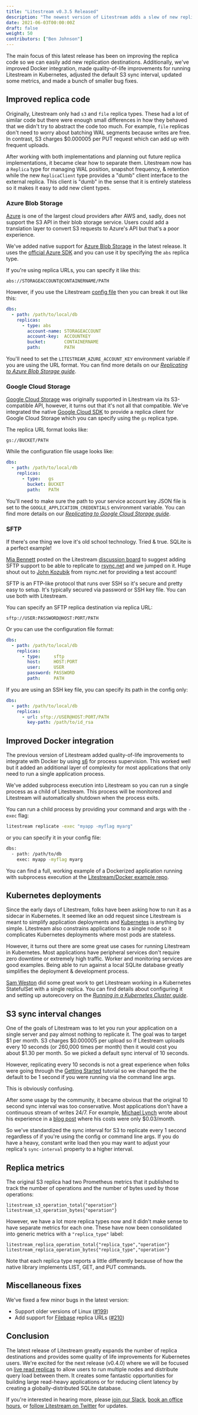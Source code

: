 ```yaml
---
title: "Litestream v0.3.5 Released"
description: "The newest version of Litestream adds a slew of new replication destinations, improves Kubernetes integration, & standardizes the S3 sync interval."
date: 2021-06-03T00:00:00Z
draft: false
weight: 50
contributors: ["Ben Johnson"]
---
```


The main focus of this latest release has been on improving the replica code so
we can easily add new replication destinations. Additionally, we've improved
Docker integration, made quality-of-life improvements for running
Litestream in Kubernetes, adjusted the default S3 sync interval, updated
some metrics, and made a bunch  of smaller bug fixes.


## Improved replica code

Originally, Litestream only had `s3` and `file` replica types. These
had a lot of similar code but there were enough small differences in how they
behaved that we didn't try to abstract the code too much. For example, `file`
replicas don't need to worry about batching WAL segments because writes are
free. In contrast, S3 charges $0.000005 per PUT request which can add up with
frequent uploads.

After working with both implementations and planning out future replica
implementations, it became clear how to separate them. Litestream now has a
`Replica` type for managing WAL position, snapshot frequency, & retention while
the new `ReplicaClient` type provides a "dumb" client interface to the external
replica. This client is "dumb" in the sense that it is entirely stateless so  it
makes it easy to add new client types.


### Azure Blob Storage

[Azure][] is one of the largest cloud providers after AWS and, sadly, does not
support the S3 API in their blob storage service. Users could add a translation
layer to convert S3 requests to Azure's API but that's a poor experience.

We've added native support for [Azure Blob Storage][] in the latest release. It
uses the [official Azure SDK](https://github.com/Azure/azure-sdk-for-go) and you
can use it by specifying the `abs` replica type.

If you're using replica URLs, you can specify it like this:

```
abs://STORAGEACCOUNT@CONTAINERNAME/PATH
```

However, if you use the Litestream [config file][config] then you can break it out like
this:

```yml
dbs:
  - path: /path/to/local/db
    replicas:
      - type: abs
        account-name: STORAGEACCOUNT
        account-key:  ACCOUNTKEY
        bucket:       CONTAINERNAME
        path:         PATH
```

You'll need to set the `LITESTREAM_AZURE_ACCOUNT_KEY` environment variable if
you are using the URL format. You can find more details on our [_Replicating to
Azure Blob Storage guide_](/guides/azure).

[Azure]: https://azure.microsoft.com/en-us/
[Azure Blob Storage]: https://azure.microsoft.com/en-us/services/storage/blobs/
[config]: /reference/config

### Google Cloud Storage

[Google Cloud Storage] was originally supported in Litestream via its
S3-compatible API, however, it turns out that it's not all that compatible.
We've integrated the native [Google Cloud SDK][] to provide a replica client
for Google Cloud Storage which you can specify using the `gs` replica type.

The replica URL format looks like:

```
gs://BUCKET/PATH
```

While the configuration file usage looks like:

```yml
dbs:
  - path: /path/to/local/db
    replicas:
      - type:   gs
        bucket: BUCKET
        path:   PATH
```

You'll need to make sure the path to your service account key JSON file is set
to the `GOOGLE_APPLICATION_CREDENTIALS` environment variable. You can find more
details on our [_Replicating to Google Cloud Storage guide_](/guides/gs).

[Google Cloud Storage]: https://cloud.google.com/storage
[Google Cloud SDK]: https://cloud.google.com/go/storage


### SFTP

If there's one thing we love it's old school technology. Tried & true. SQLite is
a perfect example!

[Mia Bennett](https://github.com/chillfox) posted on the Litestream [discussion
board][] to suggest adding SFTP support to be able to replicate to [rsync.net][]
and we jumped on it. Huge shout out to [John Kozubik][] from rsync.net for
providing a test account!

SFTP is an FTP-like protocol that runs over SSH so it's secure and pretty easy
to setup. It's typically secured via password or SSH key file. You can use both
with Litestream.

You can specify an SFTP replica destination via replica URL:

```
sftp://USER:PASSWORD@HOST:PORT/PATH
```

Or you can use the configuration file format:

```yml
dbs:
  - path: /path/to/local/db
    replicas:
      - type:     sftp
        host:     HOST:PORT
        user:     USER
        password: PASSWORD
        path:     PATH
```

If you are using an SSH key file, you can specify its path in the config only:

```yml
dbs:
  - path: /path/to/local/db
    replicas:
      - url: sftp://USER@HOST:PORT/PATH
        key-path: /path/to/id_rsa
```

[rsync.net]: https://www.rsync.net/
[discussion board]: https://github.com/benbjohnson/litestream/discussions
[John Kozubik]: https://john.kozubik.com


## Improved Docker integration

The previous version of Litestream added quality-of-life improvements to
integrate with Docker by using [s6][] for process supervision. This worked
well but it added an additional layer of complexity for most applications 
that only need to run a single application process.

We've added subprocess execution into Litestream so you can run a single
process as a child of Litestream. This process will be monitored and Litestream
will automatically shutdown when the process exits.

You can run a child process by providing your command and args with the `-exec`
flag:

```sh
litestream replicate -exec "myapp -myflag myarg"
```

or you can specify it in your config file:

```sh
dbs:
  - path: /path/to/db
    exec: myapp -myflag myarg
```

You can find a full, working example of a Dockerized application running with
subprocess execution at the [Litestream/Docker example repo][litestream-docker-example].

[s6]: https://skarnet.org/software/s6/
[litestream-docker-example]: https://github.com/benbjohnson/litestream-docker-example


## Kubernetes deployments

Since the early days of Litestream, folks have been asking how to run it as a 
sidecar in Kubernetes. It seemed like an odd request since Litestream is meant
to simplify application deployments and [Kubernetes][] is anything by simple.
Litestream also constrains applications to a single node so it complicates 
Kubernetes deployments where most pods are stateless.

However, it turns out there are some great use cases for running Litestream in
Kubernetes. Most applications have peripheral services don't require zero
downtime or extremely high traffic. Worker and monitoring services are good
examples. Being able to run against a local SQLite database greatly simplifies
the deployment & development process.

[Sam Weston](https://twitter.com/cablespaghetti) did some great work to get
Litestream working in a Kubernetes StatefulSet with a single replica. You can
find details about configuring it and setting up autorecovery on the [_Running
in a Kubernetes Cluster guide_](/guides/kubernetes/).

[Kubernetes]: https://kubernetes.io/


## S3 sync interval changes

One of the goals of Litestream was to let you run your application on a single
server and pay almost nothing to replicate it. The goal was to target $1 per
month. S3 charges $0.000005 per upload so if Litestream uploads every 10 seconds
(or 260,000 times per month) then it would cost you about $1.30 per month. So we
picked a default sync interval of 10 seconds.

However, replicating every 10 seconds is not a great experience when folks were
going through the [Getting Started](/getting-started) tutorial so we changed
the the default to be 1 second if you were running via the command line args.

This is obviously confusing.

After some usage by the community, it became obvious that the original 10 second
sync interval was too conservative. Most applications don't have a continuous
stream of writes 24/7. For example, [Michael Lynch][] wrote about his experience
in a [blog post][] where his costs were only $0.03/month.

So we've standardized the sync interval for S3 to replicate every 1 second
regardless of if you're using the config or command line args. If you do have a
heavy, constant write load then you may want to adjust your replica's
`sync-interval` property to a higher interval.

[Michael Lynch]: https://twitter.com/deliberatecoder
[blog post]: https://mtlynch.io/litestream/


## Replica metrics

The original S3 replica had two Prometheus metrics that it published to track
the number of operations and the number of bytes used by those operations:

```
litestream_s3_operation_total{"operation"}
litestream_s3_operation_bytes{"operation"}
```

However, we have a lot more replica types now and it didn't make sense to have
separate metrics for each one. These have now been consolidated into generic
metrics with a `"replica_type"` label:

```
litestream_replica_operation_total{"replica_type","operation"}
litestream_replica_operation_bytes{"replica_type","operation"}
```

Note that each replica type reports a little differently because of how the
native library implements LIST, GET, and PUT commands.


## Miscellaneous fixes

We've fixed a few minor bugs in the latest version:

- Support older versions of Linux ([#199](https://github.com/benbjohnson/litestream/pull/199))
- Add support for [Filebase](https://filebase.com/) replica URLs ([#210](https://github.com/benbjohnson/litestream/pull/210))


## Conclusion

The latest release of Litestream greatly expands the number of replica
destinations and provides some quality of life improvements for Kubernetes
users. We're excited for the next release (v0.4.0) where we will be focused on
[live read replicas](https://github.com/benbjohnson/litestream/issues/8) to allow
users to run multiple nodes and distribute query load between them. It creates
some fantastic opportunities for building large read-heavy applications or for
reducing client latency by creating a globally-distributed SQLite database.

If you're interested in hearing more, please [join our Slack][slack], [book an
office hours][calendly], or [follow Litestream on Twitter][twitter] for updates.

[slack]: https://join.slack.com/t/litestream/shared_invite/zt-n0j4s3ci-lx1JziR3bV6L2NMF723H3Q
[calendly]: https://calendly.com/benbjohnson/litestream
[twitter]: https://twitter.com/litestreamio
